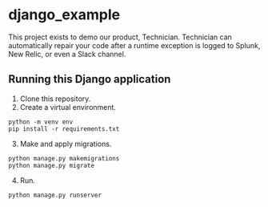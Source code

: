 # django_example

This project exists to demo our product, Technician. Technician can automatically repair your code after a runtime exception is logged to Splunk, New Relic, or even a Slack channel.

## Running this Django application

1. Clone this repository.
2. Create a virtual environment.
```
python -m venv env
pip install -r requirements.txt
```
3. Make and apply migrations.
```
python manage.py makemigrations
python manage.py migrate
```
4. Run.
```
python manage.py runserver
```

